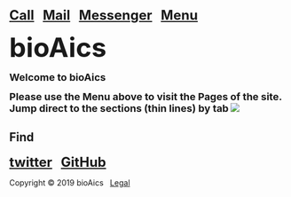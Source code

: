 <strong><font size="5"><a href="tel:+31685842325">Call</a></font></strong>&nbsp;&nbsp;&nbsp;
<strong><font size="5"><a href="mailto:bioaics.x@gmail.com">Mail</a></font></strong>&nbsp;&nbsp;&nbsp;
<strong><font size="5"><a href="https://m.me/bioAics">Messenger</a></font></strong>&nbsp;&nbsp;&nbsp;
<strong><font size="5"><a href="https://bioaics.github.io">Menu</a></font></strong>

<p><strong><font size="7">bioAics</font></strong><p>
<p><strong><font size="4">Welcome to bioAics</font></strong></p>
<p><strong><font size="4">Please use the Menu above to visit the Pages of the site. Jump direct to the sections (thin lines) by tab</font></strong> <img src="https://bioaics.github.io/bioAics link symbol.png" ></p>

## Find
<p><strong><font size="5"><a href="https://twitter.com/bioAics">twitter</a></font></strong>&nbsp;&nbsp;&nbsp;
<strong><font size="5"><a href="https://github.com/bioaics">GitHub</a></font></strong></p>

Copyright © 2019 bioAics&nbsp;&nbsp;&nbsp;[Legal](https://bioaics.github.io/legal)
